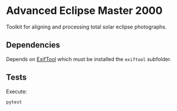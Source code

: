 # Advanced Eclipse Master 2000

Toolkit for aligning and processing total solar eclipse photographs.

## Dependencies

Depends on [ExifTool](https://exiftool.org/) which must be installed the `exiftool` subfolder.

## Tests

Execute:

```bash
pytest
```